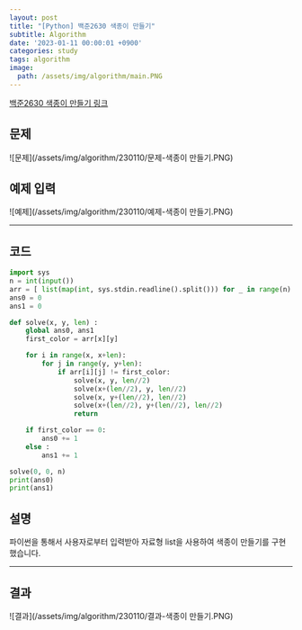 ```yaml
---
layout: post
title: "[Python] 백준2630 색종이 만들기"
subtitle: Algorithm
date: '2023-01-11 00:00:01 +0900'
categories: study
tags: algorithm
image:
  path: /assets/img/algorithm/main.PNG
---
```


[백준2630 색종이 만들기 링크](https://www.acmicpc.net/problem/2630)

<!--more-->

## 문제
![문제](/assets/img/algorithm/230110/문제-색종이 만들기.PNG)

## 예제 입력
![예제](/assets/img/algorithm/230110/예제-색종이 만들기.PNG)

---

## 코드
```Python
import sys
n = int(input())
arr = [ list(map(int, sys.stdin.readline().split())) for _ in range(n) ]
ans0 = 0
ans1 = 0

def solve(x, y, len) :
    global ans0, ans1
    first_color = arr[x][y]

    for i in range(x, x+len):
        for j in range(y, y+len):
            if arr[i][j] != first_color:
                solve(x, y, len//2)
                solve(x+(len//2), y, len//2)
                solve(x, y+(len//2), len//2)
                solve(x+(len//2), y+(len//2), len//2)
                return

    if first_color == 0:
        ans0 += 1
    else :
        ans1 += 1

solve(0, 0, n)
print(ans0)
print(ans1)
```
## 설명
파이썬을 통해서 사용자로부터 입력받아 자료형 list을 사용하여 색종이 만들기를 구현했습니다. <br>

---

## 결과
![결과](/assets/img/algorithm/230110/결과-색종이 만들기.PNG)